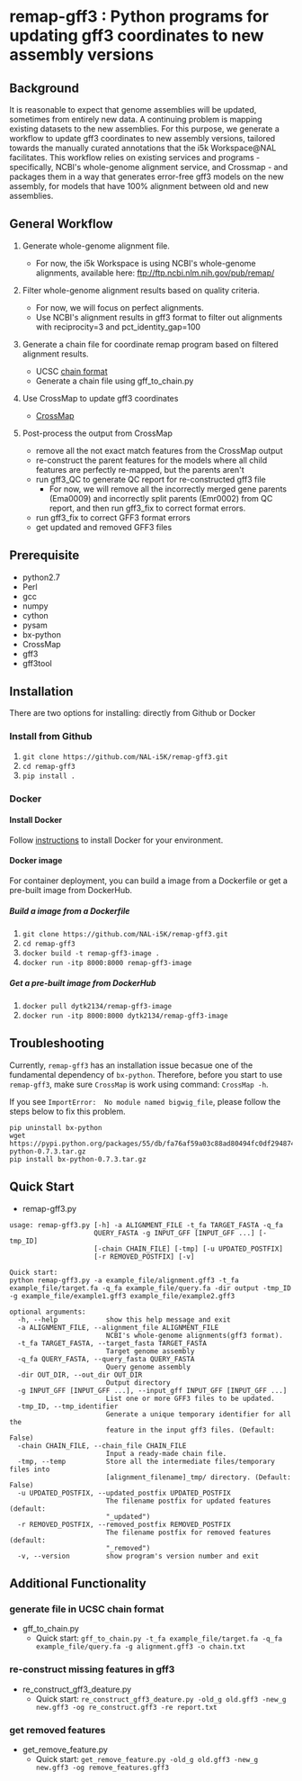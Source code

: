 # remap-gff3 : Python programs for updating gff3 coordinates to new assembly versions

## Background

It is reasonable to expect that genome assemblies will be updated, sometimes from entirely new data. A continuing problem is mapping existing datasets to the new assemblies. For this purpose, we generate a workflow to update gff3 coordinates to new assembly versions, tailored towards the manually curated annotations that the i5k Workspace@NAL facilitates. This workflow relies on existing services and programs - specifically, NCBI's whole-genome alignment service, and Crossmap - and packages them in a way that generates error-free gff3 models on the new assembly, for models that have 100% alignment between old and new assemblies.

## General Workflow

1. Generate whole-genome alignment file.
    * For now, the i5k Workspace is using NCBI's whole-genome alignments, available here: ftp://ftp.ncbi.nlm.nih.gov/pub/remap/

2. Filter whole-genome alignment results based on quality criteria.
    * For now, we will focus on perfect alignments. 
    * Use NCBI's alignment results in gff3 format to filter out alignments with reciprocity=3 and pct_identity_gap=100
3. Generate a chain file for coordinate remap program based on filtered alignment results.
    * UCSC [chain format](https://genome.ucsc.edu/goldenpath/help/chain.html)
    * Generate a chain file using gff_to_chain.py
4. Use CrossMap to update gff3 coordinates
    * [CrossMap](http://crossmap.sourceforge.net/)
5. Post-process the output from CrossMap
    * remove all the not exact match features from the CrossMap output
    * re-construct the parent features for the models where all child features are perfectly re-mapped, but the parents aren't
    * run gff3_QC to generate QC report for re-constructed gff3 file
        * For now, we will remove all the incorrectly merged gene parents (Ema0009) and incorrectly split parents (Emr0002) from QC report, and then run gff3_fix to correct format errors.
    * run gff3_fix to correct GFF3 format errors
    * get updated and removed GFF3 files

## Prerequisite

* python2.7
* Perl
* gcc
* numpy
* cython
* pysam
* bx-python
* CrossMap
* gff3
* gff3tool

## Installation

There are two options for installing: directly from Github or Docker

### Install from Github

1. `git clone https://github.com/NAL-i5K/remap-gff3.git`
2. `cd remap-gff3`
3. `pip install .`

### Docker

#### Install Docker

Follow [instructions](https://docs.docker.com/install/) to install Docker for your environment.

#### Docker image

For container deployment, you can build a image from a Dockerfile or get a pre-built image from DockerHub.

##### Build a image from a Dockerfile

1. `git clone https://github.com/NAL-i5K/remap-gff3.git`
2. `cd remap-gff3`
3. `docker build -t remap-gff3-image .`
4. `docker run -itp 8000:8000 remap-gff3-image`

##### Get a pre-built image from DockerHub

1. `docker pull dytk2134/remap-gff3-image`
2. `docker run -itp 8000:8000 dytk2134/remap-gff3-image`

## Troubleshooting

Currently, `remap-gff3` has an installation issue becasue one of the fundamental dependency of `bx-python`. Therefore, before you start to use `remap-gff3`, make sure `CrossMap` is work using command: `CrossMap -h`.

If you see `ImportError:  No module named bigwig_file`, please follow the steps  below to fix this problem.

``` shell
pip uninstall bx-python
wget https://pypi.python.org/packages/55/db/fa76af59a03c88ad80494fc0df2948740bbd58cd3b3ed5c31319624687cc/bx-python-0.7.3.tar.gz
pip install bx-python-0.7.3.tar.gz
```

## Quick Start

* remap-gff3.py

``` shell
usage: remap-gff3.py [-h] -a ALIGNMENT_FILE -t_fa TARGET_FASTA -q_fa
                     QUERY_FASTA -g INPUT_GFF [INPUT_GFF ...] [-tmp_ID]
                     [-chain CHAIN_FILE] [-tmp] [-u UPDATED_POSTFIX]
                     [-r REMOVED_POSTFIX] [-v]

Quick start:
python remap-gff3.py -a example_file/alignment.gff3 -t_fa example_file/target.fa -q_fa example_file/query.fa -dir output -tmp_ID -g example_file/example1.gff3 example_file/example2.gff3

optional arguments:
  -h, --help            show this help message and exit
  -a ALIGNMENT_FILE, --alignment_file ALIGNMENT_FILE
                        NCBI's whole-genome alignments(gff3 format).
  -t_fa TARGET_FASTA, --target_fasta TARGET_FASTA
                        Target genome assembly
  -q_fa QUERY_FASTA, --query_fasta QUERY_FASTA
                        Query genome assembly
  -dir OUT_DIR, --out_dir OUT_DIR
                        Output directory
  -g INPUT_GFF [INPUT_GFF ...], --input_gff INPUT_GFF [INPUT_GFF ...]
                        List one or more GFF3 files to be updated.
  -tmp_ID, --tmp_identifier
                        Generate a unique temporary identifier for all the
                        feature in the input gff3 files. (Default: False)
  -chain CHAIN_FILE, --chain_file CHAIN_FILE
                        Input a ready-made chain file.
  -tmp, --temp          Store all the intermediate files/temporary files into
                        [alignment_filename]_tmp/ directory. (Default: False)
  -u UPDATED_POSTFIX, --updated_postfix UPDATED_POSTFIX
                        The filename postfix for updated features (default:
                        "_updated")
  -r REMOVED_POSTFIX, --removed_postfix REMOVED_POSTFIX
                        The filename postfix for removed features (default:
                        "_removed")
  -v, --version         show program's version number and exit
```

## Additional Functionality

### generate file in UCSC chain format

* gff_to_chain.py
  * Quick start: `gff_to_chain.py -t_fa example_file/target.fa -q_fa example_file/query.fa -g alignment.gff3 -o chain.txt`

### re-construct missing features in gff3

* re_construct_gff3_deature.py
  * Quick start: `re_construct_gff3_deature.py -old_g old.gff3 -new_g new.gff3 -og re_construct.gff3 -re report.txt`

### get removed features

* get_remove_feature.py
  * Quick start: `get_remove_feature.py -old_g old.gff3 -new_g new.gff3 -og remove_features.gff3`
